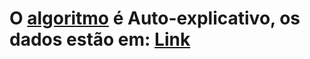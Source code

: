 # O [algoritmo](https://github.com/RenatoMaximiano/MPD_1_TrabalhoFinal/blob/main/Red_Wine_Quality.ipynb) é Auto-explicativo, os dados estão em: [Link](https://github.com/RenatoMaximiano/MPD_1_TrabalhoFinal/blob/main/Red_wine)

